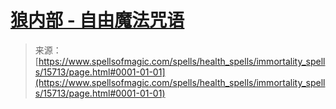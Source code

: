 <!--yml

category: 未分类

date: 2024-06-12 18:55:14

-->

# [狼内部 - 自由魔法咒语](https://www.spellsofmagic.com/spells/health_spells/immortality_spells/15713/page.html#0001-01-01)

> 来源：[https://www.spellsofmagic.com/spells/health_spells/immortality_spells/15713/page.html#0001-01-01](https://www.spellsofmagic.com/spells/health_spells/immortality_spells/15713/page.html#0001-01-01)
